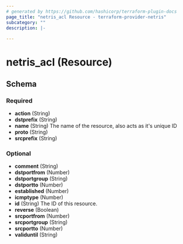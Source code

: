 ```yaml
---
# generated by https://github.com/hashicorp/terraform-plugin-docs
page_title: "netris_acl Resource - terraform-provider-netris"
subcategory: ""
description: |-
  
---
```


# netris_acl (Resource)





<!-- schema generated by tfplugindocs -->
## Schema

### Required

- **action** (String)
- **dstprefix** (String)
- **name** (String) The name of the resource, also acts as it's unique ID
- **proto** (String)
- **srcprefix** (String)

### Optional

- **comment** (String)
- **dstportfrom** (Number)
- **dstportgroup** (String)
- **dstportto** (Number)
- **established** (Number)
- **icmptype** (Number)
- **id** (String) The ID of this resource.
- **reverse** (Boolean)
- **srcportfrom** (Number)
- **srcportgroup** (String)
- **srcportto** (Number)
- **validuntil** (String)


